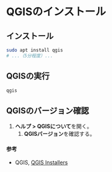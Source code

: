 # QGISのインストール

## インストール
```bash
sudo apt install qgis
# ...（5分程度）...
```

## QGISの実行
```bash
qgis
```

## QGISのバージョン確認
1. **ヘルプ > QGISについて**を開く。
   1. **QGISバージョン**を確認する。

#### 参考
- QGIS, [QGIS Installers](https://www.qgis.org/en/site/forusers/alldownloads.html#debian-ubuntu)

